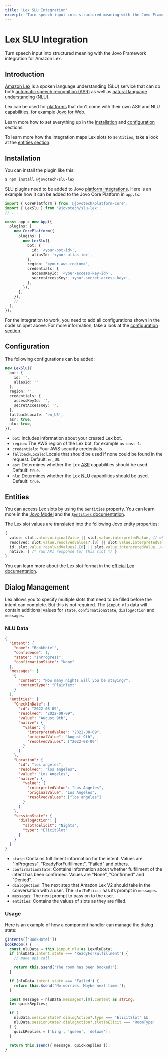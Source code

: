 ```yaml
---
title: 'Lex SLU Integration'
excerpt: 'Turn speech input into structured meaning with the Jovo Framework integration for Amazon Lex.'
---
```


# Lex SLU Integration

Turn speech input into structured meaning with the Jovo Framework integration for Amazon Lex.

## Introduction

[Amazon Lex](https://aws.amazon.com/lex/) is a spoken language understanding (SLU) service that can do both [automatic speech recognition (ASR)](https://www.jovo.tech/docs/asr) as well as [natural language understanding (NLU)](https://www.jovo.tech/docs/nlu).

Lex can be used for [platforms](https://www.jovo.tech/docs/platforms) that don't come with their own ASR and NLU capabilities, for example [Jovo for Web](https://www.jovo.tech/marketplace/platform-web).

Learn more how to set everything up in the [installation](#installation) and [configuration](#configuration) sections.

To learn more how the integration maps Lex slots to `$entities`, take a look at the [entities section](#entities).

## Installation

You can install the plugin like this:

```sh
$ npm install @jovotech/slu-lex
```

SLU plugins need to be added to Jovo [platform integrations](https://www.jovo.tech/docs/platforms). Here is an example how it can be added to the Jovo Core Platform in `app.ts`:

```typescript
import { CorePlatform } from '@jovotech/platform-core';
import { LexSlu } from '@jovotech/slu-lex';
// ...

const app = new App({
  plugins: [
    new CorePlatform({
      plugins: [
        new LexSlu({
          bot: {
            id: '<your-bot-id>',
            aliasId: '<your-alias-id>',
          },
          region: '<your-aws-region>',
          credentials: {
            accessKeyId: '<your-access-key-id>',
            secretAccessKey: '<your-secret-access-key>',
          },
        }),
      ],
    }),
    // ...
  ],
});
```

For the integration to work, you need to add all configurations shown in the code snippet above. For more information, take a look at the [configuration section](#configuration).

## Configuration

The following configurations can be added:

```typescript
new LexSlu({
  bot: {
    id: '',
    aliasId: ''
  },
  region: '',
  credentials: {
    accessKeyId: '',
    secretAccessKey: '',
  },
  fallbackLocale: 'en_US',
  asr: true,
  nlu: true,
}),
```

- `bot`: Includes information about your created Lex bot.
- `region`: The AWS region of the Lex bot, for example `us-east-1`.
- `credentials`: Your AWS security credentials.
- `fallbackLocale`: Locale that should be used if none could be found in the request. Default: `en_US`.
- `asr`: Determines whether the Lex [ASR](https://www.jovo.tech/docs/asr) capabilities should be used. Default: `true`.
- `nlu`: Determines whether the Lex [NLU](https://www.jovo.tech/docs/nlu) capabilities should be used. Default: `true`.

## Entities

You can access Lex slots by using the `$entities` property. You can learn more in the [Jovo Model](https://www.jovo.tech/docs/models) and the [`$entities` documentation](https://www.jovo.tech/docs/entities).

The Lex slot values are translated into the following Jovo entity properties:

```typescript
{
  value: slot.value.originalValue || slot.value.interpretedValue, // what the user said
  resolved: slot.value.resolvedValues?.[0] || slot.value.interpretedValue, // the resolved value
  id: slot.value.resolvedValues?.[0] || slot.value.interpretedValue, // same as resolved, since Lex doesn't support IDs
  native: { /* raw API response for this slot */ }
}
```

You can learn more about the Lex slot format in the [official Lex documentation](https://docs.aws.amazon.com/lexv2/latest/dg/API_runtime_Slot.html).

## Dialog Management

Lex allows you to specify multiple slots that need to be filled before the intent can complete. But this is not required. The `$input.nlu` data will contain additional values for `state`, `confirmationState`, `dialogAction` and `messages`.

### NLU Data

```json
{
  "intent": {
    "name": "BookHotel",
    "confidence": 1,
    "state": "InProgress",
    "confirmationState": "None"
  },
  "messages": [
    {
      "content": "How many nights will you be staying?",
      "contentType": "PlainText"
    }
  ],
  "entities": {
    "CheckInDate": {
      "id": "2022-08-09",
      "resolved": "2022-08-09",
      "value": "August 9th",
      "native": {
        "value": {
          "interpretedValue": "2022-08-09",
          "originalValue": "August 9th",
          "resolvedValues": ["2022-08-09"]
        }
      }
    },
    "Location": {
      "id": "los angeles",
      "resolved": "los angeles",
      "value": "Los Angeles",
      "native": {
        "value": {
          "interpretedValue": "Los Angeles",
          "originalValue": "Los Angeles",
          "resolvedValues": ["los angeles"]
        }
      }
    },
    "sessionState": {
      "dialogAction": {
        "slotToElicit": "Nights",
        "type": "ElicitSlot"
      }
    }
  }
}
```

- `state`: Contains fulfillment information for the intent. Values are "InProgress", "ReadyForFulfillment", "Failed" and [others](https://docs.aws.amazon.com/AWSJavaScriptSDK/v3/latest/clients/client-lex-runtime-v2/enums/intentstate.html).
- `confirmationState`: Contains information about whether fulfillment of the intent has been confirmed. Values are "None", "Confirmed" and "Denied".
- `dialogAction`: The next step that Amazon Lex V2 should take in the conversation with a user. The `slotToElicit` has its prompt in `messages`.
- `messages`: The next prompt to pass on to the user.
- `entities`: Contains the values of slots as they are filled.

### Usage

Here is an example of how a component handler can manage the dialog state:

```ts
@Intents(['BookHotel'])
bookRoom() {
  const nluData = this.$input.nlu as LexNluData;
  if (nluData.intent.state === 'ReadyForFulfillment') {
    // make api call

    return this.$send('The room has been booked!');
  }

  if (nluData.intent.state === 'Failed') {
    return this.$send('No worries. Maybe next time.');
  }

  const message = nluData.messages?.[0].content as string;
  let quickReplies;

  if (
    nluData.sessionState?.dialogAction?.type === 'ElicitSlot' &&
    nluData.sessionState?.dialogAction?.slotToElicit === 'RoomType'
  ) {
    quickReplies = ['king', 'queen', 'deluxe'];
  }

  return this.$send({ message, quickReplies });
}
```
